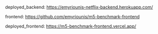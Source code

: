 deployed_backend: https://emyriounis-netflix-backend.herokuapp.com/

frontend: https://github.com/emyriounis/m5-benchmark-frontend

deployed_frontend: https://m5-benchmark-frontend.vercel.app/

